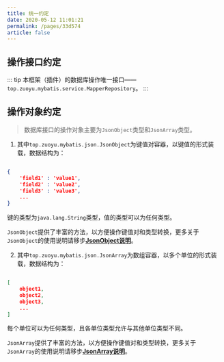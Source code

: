 ```yaml
---
title: 统一约定
date: 2020-05-12 11:01:21
permalink: /pages/33d574
article: false
---
```



## 操作接口约定

::: tip
本框架（插件）的数据库操作唯一接口——`top.zuoyu.mybatis.service.MapperRepository`。
:::

## 操作对象约定

> 数据库接口的操作对象主要为`JsonObject`类型和`JsonArray`类型。

1. 其中`top.zuoyu.mybatis.json.JsonObject`为键值对容器，以键值的形式装载，数据结构为：

```json

{
    'field1' : 'value1',
    'field2' : 'value2',
    'field3' : 'value3',
    ...
}

```

键的类型为`java.lang.String`类型，值的类型可以为任何类型。

`JsonObject`提供了丰富的方法，以方便操作键值对和类型转换，更多关于`JsonObject`的使用说明请移步[**JsonObject说明**](/pages/f14bdb/)。

2. 其中`top.zuoyu.mybatis.json.JsonArray`为数组容器，以多个单位的形式装载，数据结构为：

```json

[
    object1,
    object2,
    object3,
    ...
]

```

每个单位可以为任何类型，且各单位类型允许与其他单位类型不同。

`JsonArray`提供了丰富的方法，以方便操作键值对和类型转换，更多关于`JsonArray`的使用说明请移步[**JsonArray说明**](/pages/3216b0/)。